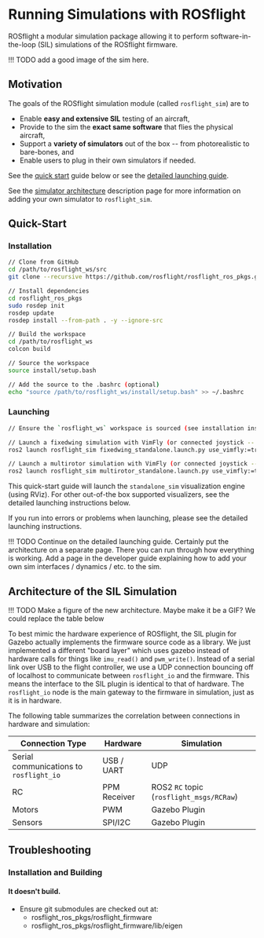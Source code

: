 # Running Simulations with ROSflight

ROSflight a modular simulation package allowing it to perform software-in-the-loop (SIL) simulations of the ROSflight firmware.

!!! TODO
    add a good image of the sim here.

## Motivation
The goals of the ROSflight simulation module (called `rosflight_sim`) are to

- Enable **easy and extensive SIL** testing of an aircraft,
- Provide to the sim the **exact same software** that flies the physical aircraft,
- Support a **variety of simulators** out of the box -- from photorealistic to bare-bones, and
- Enable users to plug in their own simulators if needed.

See the [quick start](#quick-start) guide below or see the [detailed launching guide](detailed-launching-guide.md).

See the [simulator architecture](simulator-architecture.md) description page for more information on adding your own simulator to `rosflight_sim`.

## Quick-Start
### Installation
```bash
// Clone from GitHub
cd /path/to/rosflight_ws/src
git clone --recursive https://github.com/rosflight/rosflight_ros_pkgs.git

// Install dependencies
cd rosflight_ros_pkgs
sudo rosdep init
rosdep update
rosdep install --from-path . -y --ignore-src

// Build the workspace
cd /path/to/rosflight_ws
colcon build

// Source the workspace
source install/setup.bash

// Add the source to the .bashrc (optional)
echo "source /path/to/rosflight_ws/install/setup.bash" >> ~/.bashrc
```

### Launching
```bash
// Ensure the `rosflight_ws` workspace is sourced (see installation instructions above)

// Launch a fixedwing simulation with VimFly (or connected joystick -- see detailed instructions)
ros2 launch rosflight_sim fixedwing_standalone.launch.py use_vimfly:=true

// Launch a multirotor simulation with VimFly (or connected joystick -- see detailed instructions)
ros2 launch rosflight_sim multirotor_standalone.launch.py use_vimfly:=true
```

This quick-start guide will launch the `standalone_sim` visualization engine (using RViz).
For other out-of-the box supported visualizers, see the detailed launching instructions below.

If you run into errors or problems when launching, please see the detailed launching instructions.

!!! TODO
    Continue on the detailed launching guide. Certainly put the architecture on a separate page. There you can run through how everything is working.
    Add a page in the developer guide explaining how to add your own sim interfaces / dynamics / etc. to the sim.








## Architecture of the SIL Simulation

!!! TODO
    Make a figure of the new architecture. Maybe make it be a GIF? We could replace the table below

To best mimic the hardware experience of ROSflight, the SIL plugin for Gazebo actually implements the firmware source code as a library.
We just implemented a different "board layer" which uses gazebo instead of hardware calls for things like `imu_read()` and `pwm_write()`.
Instead of a serial link over USB to the flight controller, we use a UDP connection bouncing off of localhost to communicate between `rosflight_io` and the firmware.
This means the interface to the SIL plugin is identical to that of hardware.
The `rosflight_io` node is the main gateway to the firmware in simulation, just as it is in hardware.

The following table summarizes the correlation between connections in hardware and simulation:

| Connection Type                         | Hardware     | Simulation                               |
|-----------------------------------------|--------------|------------------------------------------|
| Serial communications to `rosflight_io` | USB / UART   | UDP                                      |
| RC                                      | PPM Receiver | ROS2 `RC` topic (`rosflight_msgs/RCRaw`) |
| Motors                                  | PWM          | Gazebo Plugin                            |
| Sensors                                 | SPI/I2C      | Gazebo Plugin                            |

## Troubleshooting
### Installation and Building
#### It doesn't build.
- Ensure git submodules are checked out at:
    - rosflight_ros_pkgs/rosflight_firmware
    - rosflight_ros_pkgs/rosflight_firmware/lib/eigen

































